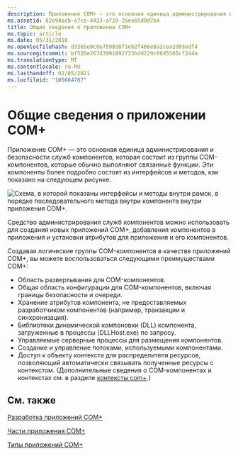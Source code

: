 ```yaml
---
description: Приложение COM+ — это основная единица администрирования и безопасности служб компонентов, которая состоит из группы COM-компонентов, которые обычно выполняют связанные функции.
ms.assetid: 82e94acb-e7ce-4423-a720-26ee65d0d7b4
title: Общие сведения о приложении COM+
ms.topic: article
ms.date: 05/31/2018
ms.openlocfilehash: d3365e0c0e7598d8f1eb2f466e8a2cea2d93edf4
ms.sourcegitcommit: bf526e267d3991892733bdd229c66d5365cf244a
ms.translationtype: MT
ms.contentlocale: ru-RU
ms.lasthandoff: 02/05/2021
ms.locfileid: "105664787"
---
```

# <a name="com-application-overview"></a>Общие сведения о приложении COM+

Приложение COM+ — это основная единица администрирования и безопасности служб компонентов, которая состоит из группы COM-компонентов, которые обычно выполняют связанные функции. Эти компоненты более подробно состоят из интерфейсов и методов, как показано на следующем рисунке.

![Схема, в которой показаны интерфейсы и методы внутри рамок, в порядке последовательного метода внутри компонента внутри приложения COM+.](images/487518b4-0460-4b2d-a834-c4ea57755ffd.png)

Средство администрирования служб компонентов можно использовать для создания новых приложений COM+, добавления компонентов в приложения и установки атрибутов для приложения и его компонентов.

Создавая логические группы COM-компонентов в качестве приложений COM+, вы можете воспользоваться следующими преимуществами COM+:

-   Область развертывания для COM-компонентов.
-   Общая область конфигурации для COM-компонентов, включая границы безопасности и очереди.
-   Хранение атрибутов компонента, не предоставляемых разработчиком компонентов (например, транзакции и синхронизация).
-   Библиотеки динамической компоновки (DLL) компонента, загруженные в процессы (DLLHost.exe) по запросу.
-   Управляемые серверные процессы для размещения компонентов.
-   Создание и управление потоками, используемыми компонентами.
-   Доступ к объекту контекста для распределителя ресурсов, позволяющий автоматически связывать полученные ресурсы с контекстом. (Дополнительные сведения о COM-компонентах и контекстах см. в разделе [контексты com+](com--contexts.md).)

## <a name="related-topics"></a>См. также

<dl> <dt>

[Разработка приложений COM+](developing-com--applications.md)
</dt> <dt>

[Части приложения COM+](parts-of-a-com--application.md)
</dt> <dt>

[Типы приложений COM+](types-of-com--applications.md)
</dt> </dl>

 

 



